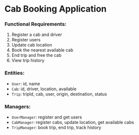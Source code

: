 # Cab Booking Application

### Functional Requirements:

1. Register a cab and driver
2. Register users
3. Update cab location
4. Book the nearest available cab
5. End trip and free the cab
6. View trip history

### Entities:

* `User`: id, name
* `Cab`: id, driver, location, available
* `Trip`: tripId, cab, user, origin, destination, status

### Managers:

* `UserManager`: register and get users
* `CabManager`: register cabs, update location, get available cabs
* `TripManager`: book trip, end trip, track history
